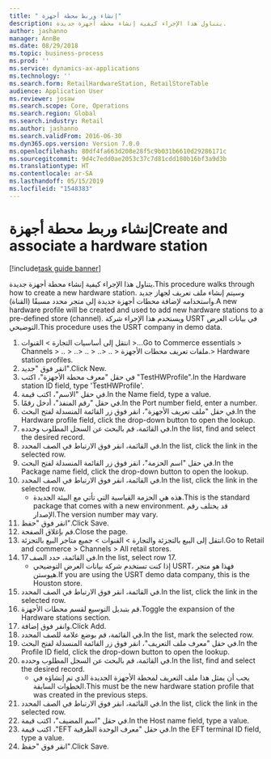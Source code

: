 ```yaml
---
title: " إنشاء وربط محطة أجهزة"
description: يتناول هذا الإجراء كيفية إنشاء محطة أجهزة جديدة.
author: jashanno
manager: AnnBe
ms.date: 08/29/2018
ms.topic: business-process
ms.prod: ''
ms.service: dynamics-ax-applications
ms.technology: ''
ms.search.form: RetailHardwareStation, RetailStoreTable
audience: Application User
ms.reviewer: josaw
ms.search.scope: Core, Operations
ms.search.region: Global
ms.search.industry: Retail
ms.author: jashanno
ms.search.validFrom: 2016-06-30
ms.dyn365.ops.version: Version 7.0.0
ms.openlocfilehash: 80df4fa663d208e28f5c9b031b6610d29286171c
ms.sourcegitcommit: 9d4c7edd0ae2053c37c7d81cdd180b16bf3a9d3b
ms.translationtype: HT
ms.contentlocale: ar-SA
ms.lasthandoff: 05/15/2019
ms.locfileid: "1548383"
---
```

# <a name="create-and-associate-a-hardware-station"></a><span data-ttu-id="1ac1b-103"> إنشاء وربط محطة أجهزة</span><span class="sxs-lookup"><span data-stu-id="1ac1b-103">Create and associate a hardware station</span></span>

[!include[task guide banner](../includes/task-guide-banner.md)]

<span data-ttu-id="1ac1b-104">يتناول هذا الإجراء كيفية إنشاء محطة أجهزة جديدة.</span><span class="sxs-lookup"><span data-stu-id="1ac1b-104">This procedure walks through how to create a new hardware station.</span></span> <span data-ttu-id="1ac1b-105">وسيتم إنشاء ملف تعريف لجهاز جديد واستخدامه لإضافة محطات أجهزة جديدة إلى متجر محدد مسبقًا (القناة).</span><span class="sxs-lookup"><span data-stu-id="1ac1b-105">A new hardware profile will be created and used to add new hardware stations to a pre-defined store (channel).</span></span> <span data-ttu-id="1ac1b-106">ويستخدم هذا الإجراء شركة USRT في بيانات العرض التوضيحي.</span><span class="sxs-lookup"><span data-stu-id="1ac1b-106">This procedure uses the USRT company in demo data.</span></span>

1. <span data-ttu-id="1ac1b-107">انتقل إلى أساسيات التجارة > القنوات >...</span><span class="sxs-lookup"><span data-stu-id="1ac1b-107">Go to Commerce essentials > Channels > ..</span></span> <span data-ttu-id="1ac1b-108">> ..</span><span class="sxs-lookup"><span data-stu-id="1ac1b-108">> ..</span></span> <span data-ttu-id="1ac1b-109">> ..</span><span class="sxs-lookup"><span data-stu-id="1ac1b-109">> ..</span></span> <span data-ttu-id="1ac1b-110">> ملفات تعريف ‏‫محطات الأجهزة‬.</span><span class="sxs-lookup"><span data-stu-id="1ac1b-110">> Hardware station profiles.</span></span>
2. <span data-ttu-id="1ac1b-111">انقر فوق "جديد".</span><span class="sxs-lookup"><span data-stu-id="1ac1b-111">Click New.</span></span>
3. <span data-ttu-id="1ac1b-112">في حقل "‏‫معرف محطة الأجهزة‬"، اكتب "TestHWProfile".</span><span class="sxs-lookup"><span data-stu-id="1ac1b-112">In the Hardware station ID field, type 'TestHWProfile'.</span></span>
4. <span data-ttu-id="1ac1b-113">في حقل "الاسم"، اكتب قيمة.</span><span class="sxs-lookup"><span data-stu-id="1ac1b-113">In the Name field, type a value.</span></span>
5. <span data-ttu-id="1ac1b-114">في حقل "‏‫رقم المنفذ‬"، أدخل رقمًا.</span><span class="sxs-lookup"><span data-stu-id="1ac1b-114">In the Port number field, enter a number.</span></span>
6. <span data-ttu-id="1ac1b-115">في حقل "‏‫ملف تعريف الأجهزة‬"، انقر فوق زر القائمة المنسدلة لفتح البحث.</span><span class="sxs-lookup"><span data-stu-id="1ac1b-115">In the Hardware profile field, click the drop-down button to open the lookup.</span></span>
7. <span data-ttu-id="1ac1b-116">في القائمة، قم بالبحث عن السجل المطلوب وحدده.</span><span class="sxs-lookup"><span data-stu-id="1ac1b-116">In the list, find and select the desired record.</span></span>
8. <span data-ttu-id="1ac1b-117">في القائمة، انقر فوق الارتباط في الصف المحدد.</span><span class="sxs-lookup"><span data-stu-id="1ac1b-117">In the list, click the link in the selected row.</span></span>
9. <span data-ttu-id="1ac1b-118">في حقل "‏‫اسم الحزمة‬"، انقر فوق زر القائمة المنسدلة لفتح البحث.</span><span class="sxs-lookup"><span data-stu-id="1ac1b-118">In the Package name field, click the drop-down button to open the lookup.</span></span>
10. <span data-ttu-id="1ac1b-119">في القائمة، انقر فوق الارتباط في الصف المحدد.</span><span class="sxs-lookup"><span data-stu-id="1ac1b-119">In the list, click the link in the selected row.</span></span>
    * <span data-ttu-id="1ac1b-120">هذه هي الحزمة القياسية التي تأتي مع البيئة الجديدة.</span><span class="sxs-lookup"><span data-stu-id="1ac1b-120">This is the standard package that comes with a new environment.</span></span> <span data-ttu-id="1ac1b-121">قد يختلف رقم الإصدار.</span><span class="sxs-lookup"><span data-stu-id="1ac1b-121">The version number may vary.</span></span>  
11. <span data-ttu-id="1ac1b-122">انقر فوق "حفظ".</span><span class="sxs-lookup"><span data-stu-id="1ac1b-122">Click Save.</span></span>
12. <span data-ttu-id="1ac1b-123">قم بإغلاق الصفحة.</span><span class="sxs-lookup"><span data-stu-id="1ac1b-123">Close the page.</span></span>
13. <span data-ttu-id="1ac1b-124">انتقل إلى البيع بالتجزئة والتجارة > القنوات > جميع متاجر البيع بالتجزئة.</span><span class="sxs-lookup"><span data-stu-id="1ac1b-124">Go to Retail and commerce > Channels > All retail stores.</span></span>
14. <span data-ttu-id="1ac1b-125">في القائمة، حدد الصف 17.</span><span class="sxs-lookup"><span data-stu-id="1ac1b-125">In the list, select row 17.</span></span>
    * <span data-ttu-id="1ac1b-126">إذا كنت تستخدم شركة بيانات العرض التوضيحي USRT، فهذا هو متجر هيوستن.</span><span class="sxs-lookup"><span data-stu-id="1ac1b-126">If you are using the USRT demo data company, this is the Houston store.</span></span>  
15. <span data-ttu-id="1ac1b-127">في القائمة، انقر فوق الارتباط في الصف المحدد.</span><span class="sxs-lookup"><span data-stu-id="1ac1b-127">In the list, click the link in the selected row.</span></span>
16. <span data-ttu-id="1ac1b-128">قم بتبديل التوسيع لقسم ‏‫محطات الأجهزة‬.</span><span class="sxs-lookup"><span data-stu-id="1ac1b-128">Toggle the expansion of the Hardware stations section.</span></span>
17. <span data-ttu-id="1ac1b-129">وانقر فوق إضافة.</span><span class="sxs-lookup"><span data-stu-id="1ac1b-129">Click Add.</span></span>
18. <span data-ttu-id="1ac1b-130">في القائمة، قم بوضع علامة للصف المحدد.</span><span class="sxs-lookup"><span data-stu-id="1ac1b-130">In the list, mark the selected row.</span></span>
19. <span data-ttu-id="1ac1b-131">في حقل "‏‫معرف ملف التعريف‬"، انقر فوق زر القائمة المنسدلة لفتح البحث.</span><span class="sxs-lookup"><span data-stu-id="1ac1b-131">In the Profile ID field, click the drop-down button to open the lookup.</span></span>
20. <span data-ttu-id="1ac1b-132">في القائمة، قم بالبحث عن السجل المطلوب وحدده.</span><span class="sxs-lookup"><span data-stu-id="1ac1b-132">In the list, find and select the desired record.</span></span>
    * <span data-ttu-id="1ac1b-133">يجب أن يمثل هذا ملف التعريف لمحطة الأجهزة الجديدة الذي تم إنشاؤه في الخطوات السابقة.</span><span class="sxs-lookup"><span data-stu-id="1ac1b-133">This must be the new hardware station profile that was created in the previous steps.</span></span>  
21. <span data-ttu-id="1ac1b-134">في القائمة، انقر فوق الارتباط في الصف المحدد.</span><span class="sxs-lookup"><span data-stu-id="1ac1b-134">In the list, click the link in the selected row.</span></span>
22. <span data-ttu-id="1ac1b-135">في حقل "اسم المضيف"، اكتب قيمة.</span><span class="sxs-lookup"><span data-stu-id="1ac1b-135">In the Host name field, type a value.</span></span>
23. <span data-ttu-id="1ac1b-136">في حقل "‏‫معرف الوحدة الطرفية EFT‬"، اكتب قيمة.</span><span class="sxs-lookup"><span data-stu-id="1ac1b-136">In the EFT terminal ID field, type a value.</span></span>
24. <span data-ttu-id="1ac1b-137">انقر فوق "حفظ".</span><span class="sxs-lookup"><span data-stu-id="1ac1b-137">Click Save.</span></span>


